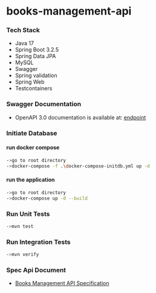 # books-management-api

### Tech Stack
- Java 17
- Spring Boot 3.2.5
- Spring Data JPA
- MySQL
- Swagger
- Spring validation
- Spring Web
- Testcontainers
### Swagger Documentation
- OpenAPI 3.0 documentation is available at: [endpoint](http://localhost:8080/swagger-ui/index.html)

### Initiate Database
#### run docker compose
```bash
->go to root directory
->docker-compose -f .\docker-compose-initdb.yml up -d
```
#### run the application
```bash
->go to root directory
->docker-compose up -d --build
```

### Run Unit Tests
```bash
->mvn test
```

### Run Integration Tests
```bash
->mvn verify 
```

### Spec Api Document 
- [Books Management API Specification](https://docs.google.com/document/d/1J-M1V3XI6w_no2W41_8mOP8JAW-GZfOUJg-r_J-RGKE/edit?tab=t.0)


